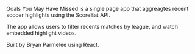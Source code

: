 Goals You May Have Missed is a single page app that aggreagtes recent soccer highlights using the ScoreBat API. 

The app allows users to filter recents matches by league, and watch embedded highlight videos. 

Built by Bryan Parmelee using React. 


